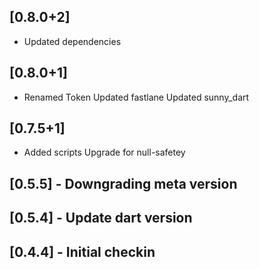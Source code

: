 ## [0.8.0+2]
 * Updated dependencies

## [0.8.0+1]
 * Renamed Token
Updated fastlane
Updated sunny_dart

## [0.7.5+1]
 * Added scripts
Upgrade for null-safetey

## [0.5.5] - Downgrading meta version
## [0.5.4] - Update dart version
## [0.4.4] - Initial checkin
